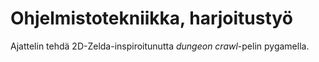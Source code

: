 # Ohjelmistotekniikka, harjoitustyö
Ajattelin tehdä 2D-Zelda-inspiroitunutta *dungeon crawl*-pelin pygamella.
